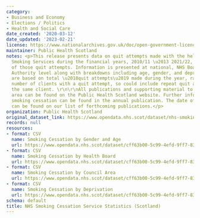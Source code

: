```yaml
---
category:
- Business and Economy
- Elections / Politics
- Health and Social Care
date_created: '2020-03-12'
date_updated: '2023-02-21'
license: https://www.nationalarchives.gov.uk/doc/open-government-licence/version/3/
maintainer: Public Health Scotland
notes: <p>This release presents data on quit attempts made with the help of NHS Stop
  Smoking Services during the financial years, 2010/11 \u2013 2021/22, and the outcomes
  of those quit attempts. Information is presented at national, NHS Board and Local
  Authority level along with breakdowns including age, gender, and deprivation. \r\n\r\nStatistics
  are based on total \u2018quit attempts\u2019 made during the year, rather than total
  number of clients with a quit attempt, so could include repeat quit attempts for
  the same client. \r\n\r\nAll publications and supporting material to this topic
  area can be found on the Public Health Scotland website. Further information on
  smoking cessation can be found in the annual publication. The date of the next release
  can be found on our list of forthcoming publications.</p>
organization: Public Health Scotland
original_dataset_link: https://www.opendata.nhs.scot/dataset/nhs-smoking-cessation-service-statistics-scotland
records: null
resources:
- format: CSV
  name: Smoking Cessation by Gender and Age
  url: https://www.opendata.nhs.scot/dataset/cff63b00-5c99-4efd-9ff7-83c4a1a95fe9/resource/a020dc7b-750d-4170-9472-9901a514912b/download/smoking_cessation_gender_age_feb23.csv
- format: CSV
  name: Smoking Cessation by Health Board
  url: https://www.opendata.nhs.scot/dataset/cff63b00-5c99-4efd-9ff7-83c4a1a95fe9/resource/ab8f845a-fd24-4046-b2e6-2381782251fb/download/smoking_cessation_hb_treatment_feb23.csv
- format: CSV
  name: Smoking Cessation by Council Area
  url: https://www.opendata.nhs.scot/dataset/cff63b00-5c99-4efd-9ff7-83c4a1a95fe9/resource/6cc0ab97-992d-4292-9d94-cc5e675d58a1/download/smoking_cessation_council_area_feb23.csv
- format: CSV
  name: Smoking Cessation by Deprivation
  url: https://www.opendata.nhs.scot/dataset/cff63b00-5c99-4efd-9ff7-83c4a1a95fe9/resource/25e85a15-c1c4-4cef-9c87-b777beaa3323/download/smoking_cessation_simd_quintile_feb23.csv
schema: default
title: NHS Smoking Cessation Service Statistics (Scotland)
---
```

